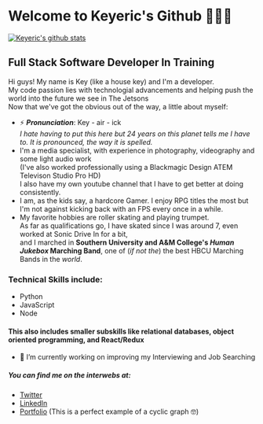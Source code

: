 # Welcome to Keyeric's Github 👨🏿‍💻
[![Keyeric's github stats](https://github-readme-stats.vercel.app/api?username=keyeric&include_all_commits=true&count_private=true&show_icons=true&bg_color=000000&icon_color=FF0000&text_color=FFFFFF&title_color=FF0000)](https://github.com/anuraghazra/github-readme-stats)

## Full Stack Software Developer In Training

Hi guys! My name is Key (like a house key) and I'm a developer.  
My code passion lies with technologial advancements and helping push the world into the future we see in The Jetsons  
Now that we've got the obvious out of the way, a little about myself: 

- ⚡ **_Pronunciation_**: Key - air - ick  
_I hate having to put this here but 24 years on this planet tells me I have to. It is pronounced, the way it is spelled._
- I'm a media specialist, with experience in photography, videography and some light audio work  
(I've also worked professionally using a Blackmagic Design ATEM Televison Studio Pro HD)  
I also have my own youtube channel that I have to get better at doing consistently.
- I am, as the kids say, a hardcore Gamer. I enjoy RPG titles the most but I'm not against kicking back with an FPS every once in a while.
- My favorite hobbies are roller skating and playing trumpet.  
As far as qualifications go, I have skated since I was around 7, even worked at Sonic Drive In for a bit,  
and I marched in **Southern University and A&M College's _Human Jukebox_ Marching Band**, one of (_if not the_) the best HBCU Marching Bands in the _world_.
   


### Technical Skills include: 
  * Python
  * JavaScript
  * Node
#### This also includes smaller subskills like relational databases, object oriented programming, and React/Redux

- 🌱 I’m currently working on improving my Interviewing and Job Searching


##### You can find me on the interwebs at:
 * [Twitter](http://twitter.com/KeyericB)
 * [LinkedIn](https://www.linkedin.com/in/keyeric/)
 * [Portfolio](https://keyeric.com) (This is a perfect example of a cyclic graph 🤓)

<!--
**Keyeric/Keyeric** is a ✨ _special_ ✨ repository because its `README.md` (this file) appears on your GitHub profile.

Here are some ideas to get you started:

- 🔭 I’m currently working on ...

- 👯 I’m looking to collaborate on ...
- 🤔 I’m looking for help with ...
- 💬 Ask me about ...
- 📫 How to reach me: ...
- 😄 Pronouns: ...
-->
